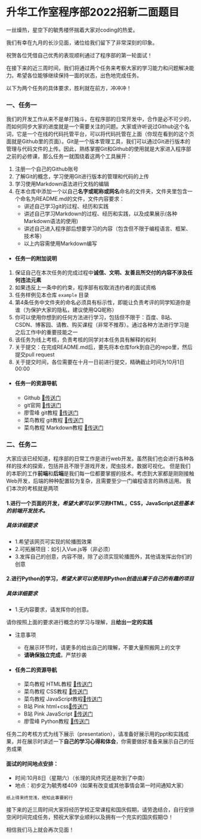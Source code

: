 # 升华工作室程序部2022招新二面题目

一丝燥热，星空下的毓秀楼怀揣着大家对coding的热爱。

我们有幸在九月的长沙见面，诸位给我们留下了非常深刻的印象。

祝贺各位凭借自己优秀的表现顺利通过了程序部的第一轮面试！

在接下来的近三周时间，我们将通过两个任务来考察大家的学习能力和问题解决能力。希望各位能够继续保持一面的状态，出色地完成任务。

以下为两个任务的具体要求，胜利就在前方，冲冲冲！

### 一、任务一

我们的开发工作从来不是单打独斗，在程序部的日常开发中，合作是必不可少的，而如何同步大家的进度就是一个需要关注的问题。大家或许听说过Github这个名词，它是一个在线的代码托管平台，可以将代码托管在上面（你现在看到的这个页面就是Github里的页面）。Git是一个版本管理工具，我们可以通过Git进行版本的管理与代码文件的上传。因此，熟练掌握Git和Github的使用就是大家进入程序部之前的必修课，那么任务一就围绕着这两个工具展开：

1. 注册一个自己的Github账号
2. 了解Git的概念，学习使用Git进行版本的管理和代码的上传
3. 学习使用Markdown语法进行文档的编辑
4. 在本仓库中添加一个以自己**名字或昵称或网名**命名的文件夹，文件夹里包含一个命名为README.md的文件，文件内容要求：
   - 讲述自己学习git的过程、经历和实践
   - 讲述自己学习Markdown的过程、经历和实践，以及成果展示(各种Markdown语法的使用)
   - 讲述自己进入程序部后想要学习的内容（包含但不限于编程语言、框架、技术等）
   - 以上内容需使用Markdown编写

- #### 任务一的附加说明


1. 保证自己在本次任务的完成过程中**诚信、文明、友善且所交付的内容不涉及任何违法元素** 
2. 如果违反上一条中的约束，程序部有权取消违约者的面试资格
3. 任务样例见本仓库 `example` 目录
4. 第4条任务中文件夹的命名必须具有标示性，即能让负责考评的同学知道你是谁（为保护大家的隐私，建议使用QQ昵称）
5. 你可以使用你想到的任何方法进行学习，包括但不限于：百度、B站、CSDN、博客园、请教、购买课程（非常不推荐）。通过各种方法进行学习是之后工作中的重要技能之一
6. 该任务为线上考核，负责考核的同学对本任务具有解释的权利
7. 关于提交：在完成README.md后，要先将本仓库fork到自己的repo里，然后提交pull request
8. 关于提交时间，各位需要在十月一日前进行提交，精确截止时间为10月1日00:00

- #### 任务一的资源导航

  - Github [🔗传送门](https://github.com/)
  - git官网 [🔗传送门](https://git-scm.com/)
  - 廖雪峰 git教程 [🔗传送门](https://www.liaoxuefeng.com/wiki/896043488029600)
  - 菜鸟教程 git教程 [🔗传送门](https://www.runoob.com/git/git-tutorial.html)
  - 菜鸟教程 Markdown教程 [🔗传送门](https://www.runoob.com/markdown/md-tutorial.html)



### 二、任务二

大家应该已经知道，程序部的日常工作是进行web开发。虽然我们也会进行各种各样的技术的探索，包括并且不限于游戏开发，爬虫技术，数据可视化。
但是我们的本职的工作**前端**和**后端**是我们每一位都要掌握的技术。考虑到大家都是刚刚接触Web开发，后端的种种配置较为复杂，且需要至少一门编程语言的熟练运用。
我们本次的考核就是两项
#### 1.进行一个页面的开发，*希望大家可以学习到***HTML，CSS，JavaScript***这些基本的前端开发技术。*

##### *具体详细要求*
- 1.希望该网页可实现的轮播图效果
- 2.可拓展项目：如引入Vue.js等（非必须）
- 3.发挥自己的创意，内容不限，除了必须实现轮播图外，其他请发挥出你们的创意

#### 2.进行Python的学习，*希望大家可以使用到Python创造出属于自己的有趣的项目*
##### *具体详细要求*
- 1.无内容要求，请发挥你的创意。

请你按照上面的要求进行概念的学习与理解，且**给出一定的实践**


- 注意事项
  - 在展示环节时，请更多的给出自己的理解，不要大量照搬网上的文字
  - **请确保独立完成**，严禁抄袭
- #### 任务二的资源导航

  - 菜鸟教程 HTML教程 [🔗传送门](https://www.runoob.com/html/html-tutorial.html)
  - 菜鸟教程 CSS教程 [🔗传送门](https://www.runoob.com/css/css-tutorial.html)
  - 菜鸟教程 JavaScript教程[🔗传送门](https://www.runoob.com/js/js-tutorial.html)
  - B站 Pink html+css[🔗传送门](https://www.bilibili.com/video/BV14J4114768)
  - B站 Pink JavaScript [🔗传送门](https://www.bilibili.com/video/BV1Sy4y1C7ha)
  - 廖雪峰 Python教程 [🔗传送门](https://www.liaoxuefeng.com/wiki/1016959663602400)

任务二的考核方式为线下展示（presentation），请准备好展示用的ppt和实践成果，并在展示时讲述一下**自己的学习心得和体会**，你需要做好准备来展示自己的任务成果

#### 面试的时间地点安排：

- 时间:10月8日（星期六）（长理的风终究还是吹到了中南）
- 地点：初步定为毓秀楼409（如果有改变或其他事情会第一时间通知大家）


 ```纸上得来终觉浅，绝知此事要躬行 ```


接下来的近三周时间大家将经历学校正常课程和国庆假期，请劳逸结合，自行安排空闲时间完成任务，预祝大家学业顺利以及拥有一个充实的国庆假期😊！

相信我们马上就会再次见面！
